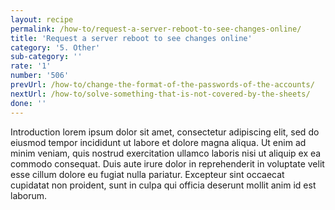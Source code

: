 ```yaml
---
layout: recipe
permalink: /how-to/request-a-server-reboot-to-see-changes-online/
title: 'Request a server reboot to see changes online'
category: '5. Other'
sub-category: ''
rate: '1'
number: '506'
prevUrl: /how-to/change-the-format-of-the-passwords-of-the-accounts/
nextUrl: /how-to/solve-something-that-is-not-covered-by-the-sheets/
done: ''
---
```


Introduction lorem ipsum dolor sit amet, consectetur adipiscing elit, sed do eiusmod tempor incididunt ut labore et dolore magna aliqua. Ut enim ad minim veniam, quis nostrud exercitation ullamco laboris nisi ut aliquip ex ea commodo consequat. Duis aute irure dolor in reprehenderit in voluptate velit esse cillum dolore eu fugiat nulla pariatur. Excepteur sint occaecat cupidatat non proident, sunt in culpa qui officia deserunt mollit anim id est laborum.

